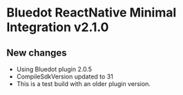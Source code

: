 # Bluedot ReactNative Minimal Integration v2.1.0

## New changes
* Using Bluedot plugin 2.0.5
* CompileSdkVersion updated to 31
* This is a test build with an older plugin version.